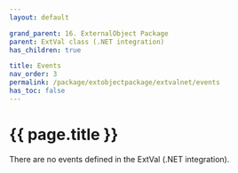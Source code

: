 ```yaml
---
layout: default

grand_parent: 16. ExternalObject Package
parent: ExtVal class (.NET integration)
has_children: true

title: Events
nav_order: 3
permalink: /package/extobjectpackage/extvalnet/events
has_toc: false
---
```

# {{ page.title }}

There are no events defined in the ExtVal (.NET integration).